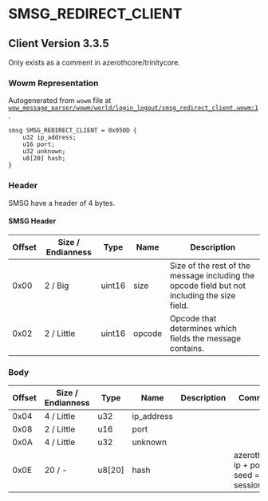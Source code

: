 # SMSG_REDIRECT_CLIENT

## Client Version 3.3.5

Only exists as a comment in azerothcore/trinitycore.

### Wowm Representation

Autogenerated from `wowm` file at [`wow_message_parser/wowm/world/login_logout/smsg_redirect_client.wowm:1`](https://github.com/gtker/wow_messages/tree/main/wow_message_parser/wowm/world/login_logout/smsg_redirect_client.wowm#L1).
```rust,ignore
smsg SMSG_REDIRECT_CLIENT = 0x050D {
    u32 ip_address;
    u16 port;
    u32 unknown;
    u8[20] hash;
}
```
### Header

SMSG have a header of 4 bytes.

#### SMSG Header

| Offset | Size / Endianness | Type   | Name   | Description |
| ------ | ----------------- | ------ | ------ | ----------- |
| 0x00   | 2 / Big           | uint16 | size   | Size of the rest of the message including the opcode field but not including the size field.|
| 0x02   | 2 / Little        | uint16 | opcode | Opcode that determines which fields the message contains.|

### Body

| Offset | Size / Endianness | Type | Name | Description | Comment |
| ------ | ----------------- | ---- | ---- | ----------- | ------- |
| 0x04 | 4 / Little | u32 | ip_address |  |  |
| 0x08 | 2 / Little | u16 | port |  |  |
| 0x0A | 4 / Little | u32 | unknown |  |  |
| 0x0E | 20 / - | u8[20] | hash |  | azerothcore: ip + port, seed = sessionkey |

